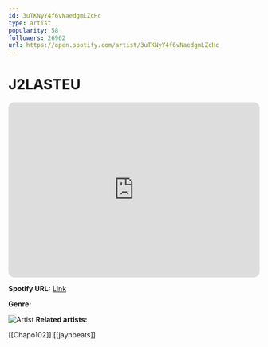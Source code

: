 ```yaml
---
id: 3uTKNyY4f6vNaedgmLZcHc
type: artist
popularity: 58
followers: 26962
url: https://open.spotify.com/artist/3uTKNyY4f6vNaedgmLZcHc
---
```

# J2LASTEU

<iframe style="border-radius:12px" src="https://open.spotify.com/embed/artist/3uTKNyY4f6vNaedgmLZcHc" width="100%" height="352" frameBorder="0" allowfullscreen="" allow="autoplay; clipboard-write; encrypted-media; fullscreen; picture-in-picture" loading="lazy"></iframe>

**Spotify URL:** [Link](https://open.spotify.com/artist/3uTKNyY4f6vNaedgmLZcHc)

**Genre:** 

![Artist](https://i.scdn.co/image/ab6761610000e5eba763d4f7aaa6aa2fdf377e75)
**Related artists:**

[[Chapo102]]
[[jaynbeats]]
